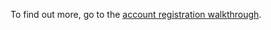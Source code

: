 To find out more, go to the [account registration walkthrough](https://developer.nomad-cms.com/docs/registration-1).
